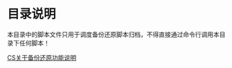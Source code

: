 # 目录说明
本目录中的脚本文件只用于调度备份还原脚本归档，不得直接通过命令行调用本目录下任何脚本！

[CS关于备份还原功能说明](http://192.168.3.248:8888/#/pm/project/e1c501d3aa9f4347a0bb9342be2b6168/task1?id=689efcb134674038bf8c11d5d607cd02)